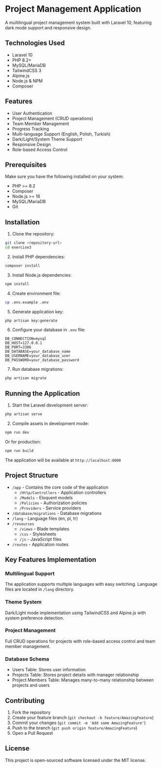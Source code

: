 # Project Management Application

A multilingual project management system built with Laravel 10, featuring dark mode support and responsive design.

## Technologies Used

- Laravel 10
- PHP 8.2+
- MySQL/MariaDB
- TailwindCSS 3
- Alpine.js
- Node.js & NPM
- Composer

## Features

- User Authentication
- Project Management (CRUD operations)
- Team Member Management 
- Progress Tracking
- Multi-language Support (English, Polish, Turkish)
- Dark/Light/System Theme Support
- Responsive Design
- Role-based Access Control

## Prerequisites

Make sure you have the following installed on your system:

- PHP >= 8.2
- Composer
- Node.js >= 16
- MySQL/MariaDB
- Git

## Installation

1. Clone the repository:
```bash
git clone <repository-url>
cd exercise3
```

2. Install PHP dependencies:
```bash
composer install
```

3. Install Node.js dependencies:
```bash
npm install
```

4. Create environment file:
```bash
cp .env.example .env
```

5. Generate application key:
```bash
php artisan key:generate
```

6. Configure your database in `.env` file:
```env
DB_CONNECTION=mysql
DB_HOST=127.0.0.1
DB_PORT=3306
DB_DATABASE=your_database_name
DB_USERNAME=your_database_user
DB_PASSWORD=your_database_password
```

7. Run database migrations:
```bash
php artisan migrate
```

## Running the Application

1. Start the Laravel development server:
```bash
php artisan serve
```

2. Compile assets in development mode:
```bash
npm run dev
```

Or for production:
```bash
npm run build
```

The application will be available at `http://localhost:8000`

## Project Structure

- `/app` - Contains the core code of the application
    - `/Http/Controllers` - Application controllers
    - `/Models` - Eloquent models
    - `/Policies` - Authorization policies
    - `/Providers` - Service providers
- `/database/migrations` - Database migrations
- `/lang` - Language files (en, pl, tr)
- `/resources`
    - `/views` - Blade templates
    - `/css` - Stylesheets
    - `/js` - JavaScript files
- `/routes` - Application routes

## Key Features Implementation

### Multilingual Support
The application supports multiple languages with easy switching. Language files are located in `/lang` directory.

### Theme System
Dark/Light mode implementation using TailwindCSS and Alpine.js with system preference detection.

### Project Management
Full CRUD operations for projects with role-based access control and team member management.

### Database Schema
- Users Table: Stores user information
- Projects Table: Stores project details with manager relationship
- Project Members Table: Manages many-to-many relationship between projects and users

## Contributing

1. Fork the repository
2. Create your feature branch (`git checkout -b feature/AmazingFeature`)
3. Commit your changes (`git commit -m 'Add some AmazingFeature'`)
4. Push to the branch (`git push origin feature/AmazingFeature`)
5. Open a Pull Request

## License

This project is open-sourced software licensed under the MIT license.
